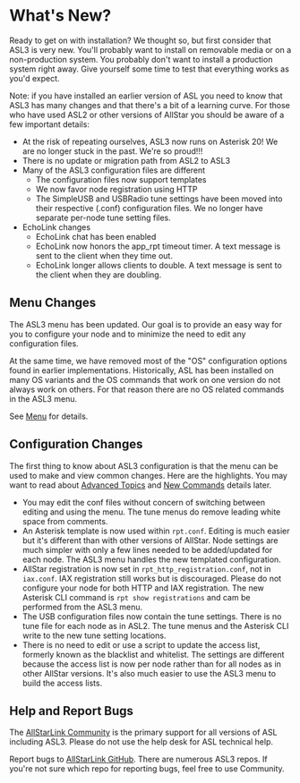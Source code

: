 # What's New?

Ready to get on with installation? We thought so, but first consider that ASL3 is very new. You'll probably want to install on removable media or on a non-production system. You probably don't want to install a production system right away. Give yourself some time to test that everything works as you'd expect.

Note: if you have installed an earlier version of ASL you need to know that ASL3 has many changes and that there's a bit of a learning curve. For those who have used ASL2 or other versions of AllStar you should be aware of a few important details:

- At the risk of repeating ourselves, ASL3 now runs on Asterisk 20!  We are no longer stuck in the past.  We're so proud!!!
- There is no update or migration path from ASL2 to ASL3
- Many of the ASL3 configuration files are different
	- The configuration files now support templates
	- We now favor node registration using HTTP
	- The SimpleUSB and USBRadio tune settings have been moved into their respective (.conf) configuration files.  We no longer have separate per-node tune setting files.
- EchoLink changes
	- EchoLink chat has been enabled
	- EchoLink now honors the app\_rpt timeout timer.  A text message is sent to the client when they time out.
	- EchoLink longer allows clients to double.  A text message is sent to the client when they are doubling.

## Menu Changes

The ASL3 menu has been updated. Our goal is to provide an easy way for you to configure your node and to minimize the need to edit any configuration files.

At the same time, we have removed most of the "OS" configuration options found in earlier implementations. Historically, ASL has been installed on many OS variants and the OS commands that work on one version do not always work on others. For that reason there are no OS related commands in the ASL3 menu.

See [Menu](menu.md) for details.

## Configuration Changes

The first thing to know about ASL3 configuration is that the menu can be used to make and view common changes. Here are the highlights. You may want to read about [Advanced Topics](../adv-topics/index.md) and [New Commands](../adv-topics/commands.md) details later.

- You may edit the conf files without concern of switching between editing and using the menu. The tune menus do remove leading white space from comments.
- An Asterisk template is now used within `rpt.conf`.  Editing is much easier but it's different than with other versions of AllStar. Node settings are much simpler with only a few lines needed to be added/updated for each node. The ASL3 menu handles the new templated configuration.
- AllStar registration is now set in `rpt_http_registration.conf`, not in `iax.conf`. IAX registration still works but is discouraged. Please do not configure your node for both HTTP and IAX registration. The new Asterisk CLI command is `rpt show registrations` and cam be performed from the ASL3 menu.
- The USB configuration files now contain the tune settings. There is no tune file for each node as in ASL2. The tune menus and the Asterisk CLI write to the new tune setting locations.
- There is no need to edit or use a script to update the access list, formerly known as the blacklist and whitelist. The settings are different because the access list is now per node rather than for all nodes as in other AllStar versions. It's also much easier to use the ASL3 menu to build the access lists.

## Help and Report Bugs

The [AllStarLink Community](https://community.allstarlink.org/) is the primary support for all versions of ASL including ASL3. Please do not use the help desk for ASL technical help.

Report bugs to [AllStarLink GitHub](https://github.com/AllStarLink). There are numerous ASL3 repos. If you're not sure which repo for reporting bugs, feel free to use Community.